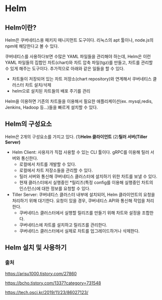 # Helm

## Helm이란?

Helm은 쿠버네티스용 패키지 매니지먼트 도구이다. 리눅스의 apt 툴이나, node.js의 npm에 해당한다고 볼 수 있다.

쿠버네티스를 사용하다보면 수많은 YAML 파일들을 관리해야 하는데, Helm은 이런 YAML 파일들의 집합인 차트(chart)와 차트 압축 파일(tgz)를 만들고, 차트를 관리할 수 있게 해주는 도구이다. 추가적으로 아래와 같은 일들을 할 수 있다.

- 차트들이 저장되어 있는 차트 저장소(chart repository)와 연계해서 쿠버네티스 클러스터 차트 설치/삭제
- helm으로 설치된 차트들의 배포 주기를 관리

Helm을 이용하면 기존의 차트들을 이용해서 필요한 애플리케이션(ex. mysql,redis, Jenkins, Hadoop 등...)들을 빠르게 설치할 수 있다.

## Helm의 구성요소

Helm은 2개의 구성요소를 가지고 있다. (1)**Helm 클라이언트** (2)**틸러 서버(Tiller Server)**

- Helm Client: 사용자가 직접 사용할 수 있는 CLI 툴이다. gRPC를 이용해 틸러 서버와 통신한다.
  - 로컬에서 차트를 개발할 수 있다.
  - 로컬에서 차트 저장소들을 관리할 수 있다.
  - 틸러 서버와 통신해 쿠버네티스 클러스터에 설치하기 위한 차트를 보낼 수 있다.
  - 현재 클러스터에서 실행중인 *릴리즈(특정 config를 이용해 실행중인 차트의 인스턴스)에 대한 정보를 요청할 수 있다.
- Tiller Server: 쿠버네티스 클러스터 내부에 설치되어, Helm 클라이언트의 요청을 처리하기 위해 대기한다. 요청이 있을 경우, 쿠버네티스 API와 통신해 작업을 처리한다. 
  - 쿠버네티스 클러스터에서 실행할 릴리즈를 만들기 위해 차트와 설정을 조합한다.
  - 쿠버네티스에 차트를 설치하고 릴리즈를 관리한다.
  - 쿠버네티스 클러스터에서 실제로 차트를 업그레이드하거나 삭제한다.

## Helm 설치 및 사용하기



### 출처

https://arisu1000.tistory.com/27860

https://bcho.tistory.com/1337?category=731548

https://tech.osci.kr/2019/11/23/86027123/